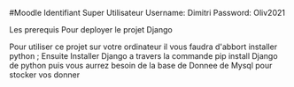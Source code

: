 #Moodle
Identifiant Super Utilisateur
Username: Dimitri
Password: Oliv2021

Les prerequis Pour deployer le projet Django

Pour utiliser ce projet sur votre ordinateur il vous faudra d'abbort installer python ;
Ensuite Installer Django a travers la commande pip install Django de python puis vous aurrez 
besoin de la base de Donnee de Mysql pour stocker vos donner

